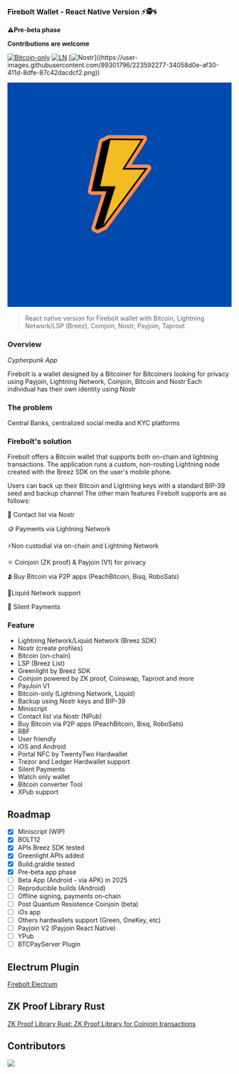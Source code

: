 ### Firebolt Wallet - React Native Version ⚡🕵️🌀

⚠️**Pre-beta phase**

**Contributions are welcome**

[![Bitcoin-only](https://img.shields.io/badge/bitcoin-only-FF9900?logo=bitcoin)](https://twentyone.world)
[![LN](https://img.shields.io/badge/lightning-792EE5?logo=lightning)](https://mempool.space/lightning)
[![Nostr](https://img.shields.io/badge/nostr-only-FF9900?)]((https://user-images.githubusercontent.com/99301796/223592277-34058d0e-af30-411d-8dfe-87c42dacdcf2.png))

![Banner](https://github.com/AreaLayer/FireBolt/raw/main/src/asset/firebolt_logo_readme.png)


>React native version for Firebolt wallet with Bitcoin, Lightning Network/LSP (Breez), Coinjoin, Nostr, Payjoin, Taproot

### Overview

*Cypherpunk App*

Firebolt is a wallet designed by a Bitcoiner for Bitcoiners looking for privacy using Payjoin, Lightning Network, Coinjoin, Bitcoin and Nostr
Each individual has their own identity using Nostr

### The problem

Central Banks, centralized social media and KYC platforms

### Firebolt's solution
Firebolt offers a Bitcoin wallet that supports both on-chain and lightning transactions. The application runs a custom, non-routing Lightning node created with the Breez SDK on the user's mobile phone. 

Users can back up their Bitcoin and Lightning keys with a standard BIP-39 seed and backup channel 
The other main features Firebolt supports are as follows:

📱 Contact list via Nostr

🪙 Payments via Lightning Network

⚡Non custodial via on-chain and Lightning Network

⚛️ Coinjoin (ZK proof) & Payjoin (V1) for privacy

🫂Buy Bitcoin via P2P apps (PeachBitcoin, Bisq, RoboSats)

:ocean:Liquid Network support

🤫 Silent Payments

### Feature

- Lightning Network/Liquid Network (Breez SDK)
- Nostr (create profiles)
- Bitcoin (on-chain)
- LSP (Breez List)
- Greenlight by Breez SDK
- Coinjoin powered by ZK proof, Coinswap, Taproot and more
- PayJoin V1
- Bitcoin-only (Lightning Network, Liquid)
- Backup using Nostr keys and BIP-39
- Miniscript
- Contact list via Nostr (NPub)
- Buy Bitcoin via P2P apps (PeachBitcoin, Bisq, RoboSats)
- RBF
- User friendly
- iOS and Android
- Portal NFC by TwentyTwo Hardwallet
- Trezor and Ledger Hardwallet support
- Silent Payments
- Watch only wallet
- Bitcoin converter Tool
- XPub support

## Roadmap

-  [x] Miniscript (WIP)
-  [x] BOLT12 
-  [x] APIs Breez SDK tested
-  [x] Greenlight APIs added
-  [x] Build.graldle tested
-  [x] Pre-beta app phase
-  [ ] Beta App (Android - via APK) in 2025
-  [ ] Reproducible builds (Android)
-  [ ] Offline signing, payments on-chain 
-  [ ] Post Quantum Resistence Coinjoin (beta)
-  [ ] iOs app
-  [ ] Others hardwallets support (Green, OneKey, etc)
-  [ ] Payjoin V2 (Payjoin React Native)
-  [ ] YPub
-  [ ] BTCPayServer Plugin

## Electrum Plugin

[Firebolt Electrum](https://github.com/AreaLayer/firebolt-electrum)

## ZK Proof Library Rust

[ZK Proof Library Rust:  ZK Proof Library for Coinjoin transactions](https://github.com/AreaLayer/zk-proof-rust)

## Contributors
<a align="center" href="https://github.com/AreaLayer/firebolt-react-native aphs/contributors">
  <img src="https://contrib.rocks/image?repo=AreaLayer/firebolt-react-native" />
</a>
